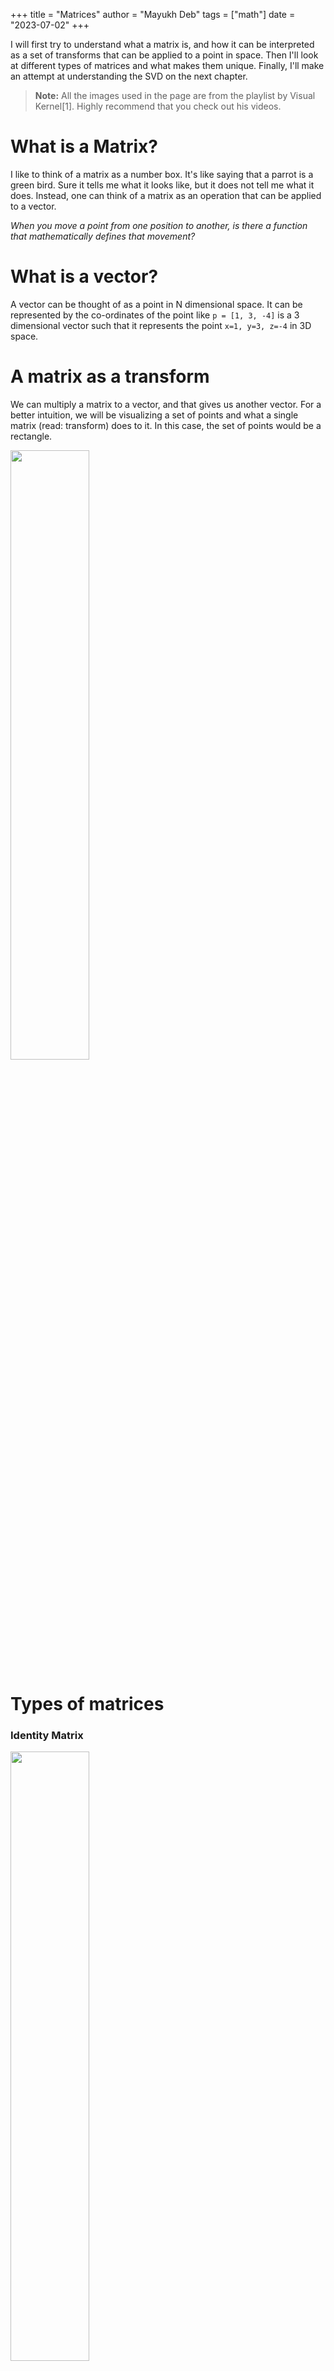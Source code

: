 +++ 
title = "Matrices"
author = "Mayukh Deb"
tags = ["math"]
date = "2023-07-02"
+++

<!-- 
Layout:
1. What is a matrix?
2. What is a vector?
3. A matrix as a transform to be applied on a vector
4. Different types of matrices:
    - Identity Matrix (do nothing)
    - Diagonal matrix (scaling)
    - Shear Matrix (bending)
    - Orthogonal Matrix (rotating)
    - Inverse of a Matrix (inverse transform)
5. todo -->

I will first try to understand what a matrix is, and how it can be interpreted as a set of transforms that can be applied to a point in space. Then I'll look at different types of matrices and what makes them unique. Finally, I'll make an attempt at understanding the SVD on the next chapter.

> **Note:** All the images used in the page are from the playlist by Visual Kernel[1]. Highly recommend that you check out his videos.


# What is a Matrix?

I like to think of a matrix as a number box. It's like saying that a parrot is a green bird. Sure it tells me what it looks like, but it does not tell me what it does. Instead, one can think of a matrix as an operation that can be applied to a vector.

*When you move a point from one position to another, is there a function that mathematically defines that movement?*

# What is a vector?

A vector can be thought of as a point in N dimensional space. It can be represented by the co-ordinates of the point like `p = [1, 3, -4]` is a 3 dimensional vector such that it represents the point `x=1, y=3, z=-4` in 3D space.

# A matrix as a transform

We can multiply a matrix to a vector, and that gives us another vector. For a better intuition, we will be visualizing a set of points and what a single matrix (read: transform) does to it. In this case, the set of points would be a rectangle. 

<img src = 'https://user-images.githubusercontent.com/53133634/250339279-a500f8c5-229b-4092-8f18-29b5d68fd354.png' width = "50%">

# Types of matrices

### Identity Matrix

<img src = 'https://user-images.githubusercontent.com/53133634/250339004-004e9aea-e1db-497b-9daf-4fc3972d7669.png' width = "50%">

It's basically the do nothing transform. Kind of like multiplying something by 1 or adding 0 to it. Does nothing.

### Scalar Matrix

*Strech or squeeze uniformly along all axes.*

<img src = 'https://user-images.githubusercontent.com/53133634/250339140-c889f537-e2df-492d-81eb-b564830c42d4.png' width = "50%">

{{< math.inline >}}

Now if \(k > 1\), then the rectangle gets bigger by a factor of \(k\). In a similar way, it also gets smaller if \(0 < k < 1\). Interestingly enough, the rectangle would flip both horizontally and vertically if \(k = -1\)

<img src = 'https://user-images.githubusercontent.com/53133634/250339333-f48e66a6-f255-402b-b6c9-a8f5a80f9616.png' width = "50%">

This is what happens when \(k = 2\), the rectangle just becomes 2x bigger.

{{</ math.inline >}}

### Off-One Matrix

*Strech or squeeze along only one axis.*

<img src = 'https://user-images.githubusercontent.com/53133634/250339721-f66259fd-3a21-4216-b175-f2ff03faa2ff.png' width = "50%">

Notice how only one of the diagonal elements are not 1. That is the axis along which we'll scale the vectors. Given below is an example of a where we strech the y axis by a factor of 3.

<img src = 'https://user-images.githubusercontent.com/53133634/250339989-7c0f28e6-0a59-467b-8780-43e3511a2a10.png' width = "50%">

If we scale only one axis by a factor of -1, then we basically get the reflection of that object along the corresponding axis.

## Diagonal Matrix

*Strech or squeeze differently on different axes*

<img src = 'https://user-images.githubusercontent.com/53133634/250340152-bbe55aab-bb37-4762-bb05-a5779f8e86fc.png' width = "50%">

Every diagonal matrix can be broken down into a series of off-one matrices. Given below is an example where we break down a single diagonal matrix (to the left) into a series of matrices which when sequentially applied would give us the same result.

<img src = 'https://user-images.githubusercontent.com/53133634/250340399-48c843e9-ccfe-4243-b031-a4e1d60f6875.png' width = "100%">


## Shear Matrix

*Slant along one or more axes*

<img src = 'https://user-images.githubusercontent.com/53133634/250340769-29e8abbc-c04b-4491-8746-719f4a77c4da.png' width = "50%">

For example, a rectangle would slant into a parallelogram.

In 2D, there are 4 directions in which we can apply the shear transform. You can see them below.

<img src = 'https://user-images.githubusercontent.com/53133634/250340604-a86064e0-f5b0-46ac-a9cf-489ccbdc193b.png' width = "100%">

## Orthogonal Matrix

*Pristine Rotation*

<img src = 'https://user-images.githubusercontent.com/53133634/250341180-be0e29e4-c38d-4415-a8fd-ea1f74a2c65c.png' width = "70%">

It has 3 important properties:
1. **It is a square matrix**: same size along all axes
2. **All column vectors are unit vectors**: If we take each column as a vector, then all of their distance from the origin should be 1.
3. **All column vectors are orthogonal**: The vector represented by column 1 is perpendicular to all other columns, which in this case is column 2.

This is the kind of a transform we would apply to rotate our rectangle clockwise:

<img src = 'https://user-images.githubusercontent.com/53133634/250341517-d695497e-0c98-44cb-a91a-2b73d49e0f0e.png' width = "70%">

And here's some more example for you to develop an intuition:

<img src = 'https://user-images.githubusercontent.com/53133634/250341878-7f8afd98-50d3-41f4-8f4c-db877c375151.png' width = "100%">

{{<math.inline >}}

If I remember correctly, these strange numbers have something to do with \(\cos(\theta)\).

Another interesting thing to note is that when we're rotating something in 2D space \((x, y)\), we're actually rotating along a third \(z\) axis. 
{{</ math.inline >}}



**Resources**

1 - [Visual Kernel's video series on matrices](https://www.youtube.com/watch?v=7Gtxd-ew4lk&list=PLWhu9osGd2dB9uMG5gKBARmk73oHUUQZS)
